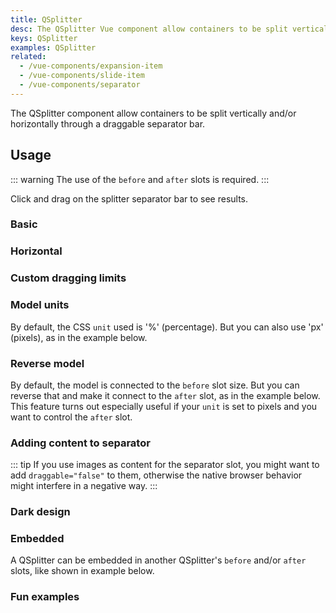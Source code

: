 ```yaml
---
title: QSplitter
desc: The QSplitter Vue component allow containers to be split vertically and/or horizontally through a draggable separator bar.
keys: QSplitter
examples: QSplitter
related:
  - /vue-components/expansion-item
  - /vue-components/slide-item
  - /vue-components/separator
---
```


The QSplitter component allow containers to be split vertically and/or horizontally through a draggable separator bar.

<DocApi file="QSplitter" />

## Usage

::: warning
The use of the `before` and `after` slots is required.
:::

Click and drag on the splitter separator bar to see results.

### Basic

<DocExample title="Basic" file="Basic" />

### Horizontal

<DocExample title="Horizontal" file="Horizontal" />

### Custom dragging limits

<DocExample title="Custom dragging limits (50-100)" file="Limits" />

### Model units

By default, the CSS `unit` used is '%' (percentage). But you can also use 'px' (pixels), as in the example below.

<DocExample title="Model in pixels" file="PixelModel" />

### Reverse model

By default, the model is connected to the `before` slot size. But you can reverse that and make it connect to the `after` slot, as in the example below. This feature turns out especially useful if your `unit` is set to pixels and you want to control the `after` slot.

<DocExample title="Reverse model" file="ReverseModel" />

### Adding content to separator

::: tip
If you use images as content for the separator slot, you might want to add `draggable="false"` to them, otherwise the native browser behavior might interfere in a negative way.
:::

<DocExample title="Adding to separator" file="SeparatorSlot" />

### Dark design

<DocExample title="On a dark background with customized separator" file="CustomizedSeparator" />

### Embedded

A QSplitter can be embedded in another QSplitter's `before` and/or `after` slots, like shown in example below.

<DocExample title="Embedded" file="Embedded" />

### Fun examples

<DocExample title="Image Fun" file="ImageFun" />

<DocExample title="Reactive Images" file="ReactiveImages" />
